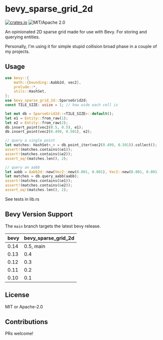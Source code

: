 # bevy_sparse_grid_2d

[![crates.io](https://img.shields.io/crates/v/bevy_sparse_grid_2d.svg)](https://crates.io/crates/bevy_sparse_grid_2d)
![MIT/Apache 2.0](https://img.shields.io/badge/license-MIT%2FApache-blue.svg)

An opinionated 2D sparse grid made for use with Bevy. For storing and querying entities.

Personally, I'm using it for simple stupid collision broad phase in a couple of my projects.

## Usage

```rust
use bevy::{
    math::{bounding::Aabb2d, vec2},
    prelude::*,
    utils::HashSet,
};
use bevy_sparse_grid_2d::SparseGrid2d;
const TILE_SIZE: usize = 1; // how wide each cell is

let mut db = SparseGrid2d::<TILE_SIZE>::default();
let e1 = Entity::from_raw(1);
let e2 = Entity::from_raw(2);
db.insert_point(vec2(0.5, 0.5), e1);
db.insert_point(vec2(0.499, 0.501), e2);

// query a single point
let matches: HashSet<_> = db.point_iter(vec2(0.499, 0.501)).collect();
assert!(matches.contains(&e1));
assert!(matches.contains(&e2));
assert_eq!(matches.len(), 2);

// query an aabb
let aabb = Aabb2d::new(Vec2::new(0.001, 0.001), Vec2::new(0.001, 0.001));
let matches = db.query_aabb(aabb);
assert!(matches.contains(&e1));
assert!(matches.contains(&e2));
assert_eq!(matches.len(), 2);
```

See tests in lib.rs

## Bevy Version Support

The `main` branch targets the latest bevy release.

|bevy|bevy_sparse_grid_2d|
|----|-------------------|
|0.14|0.5, main          |
|0.13|0.4                |
|0.12|0.3                |
|0.11|0.2                |
|0.10|0.1                |

## License

MIT or Apache-2.0

## Contributions

PRs welcome!